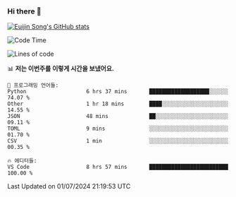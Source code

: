 ### Hi there 👋

[![Euijin Song's GitHub stats](https://github-readme-stats.vercel.app/api?username=lstar2397&count_private=true&show_icons=true&theme=tokyonight&locale=kr)](https://github.com/anuraghazra/github-readme-stats)

<!--START_SECTION:waka-->
![Code Time](http://img.shields.io/badge/Code%20Time-318%20hrs%206%20mins-blue)

![Lines of code](https://img.shields.io/badge/%EC%A0%80%EB%8A%94%20%EC%97%AC%ED%83%9C%EA%B9%8C%EC%A7%80%20-744.1%20thousand%20%EC%A4%84%EC%9D%98%20%EC%BD%94%EB%93%9C%EB%A5%BC%20%EC%9E%91%EC%84%B1%ED%96%88%EC%96%B4%EC%9A%94.-blue)

📊 **저는 이번주를 이렇게 시간을 보냈어요.** 

```text
💬 프로그래밍 언어들: 
Python                   6 hrs 37 mins       ███████████████████░░░░░░   74.07 % 
Other                    1 hr 18 mins        ████░░░░░░░░░░░░░░░░░░░░░   14.55 % 
JSON                     48 mins             ██░░░░░░░░░░░░░░░░░░░░░░░   09.11 % 
TOML                     9 mins              ░░░░░░░░░░░░░░░░░░░░░░░░░   01.70 % 
CSV                      1 min               ░░░░░░░░░░░░░░░░░░░░░░░░░   00.35 % 

🔥 에디터들: 
VS Code                  8 hrs 57 mins       █████████████████████████   100.00 % 
```


 Last Updated on 01/07/2024 21:19:53 UTC
<!--END_SECTION:waka-->

<!--
**lstar2397/lstar2397** is a ✨ _special_ ✨ repository because its `README.md` (this file) appears on your GitHub profile.

Here are some ideas to get you started:

- 🔭 I’m currently working on ...
- 🌱 I’m currently learning ...
- 👯 I’m looking to collaborate on ...
- 🤔 I’m looking for help with ...
- 💬 Ask me about ...
- 📫 How to reach me: ...
- 😄 Pronouns: ...
- ⚡ Fun fact: ...
-->
